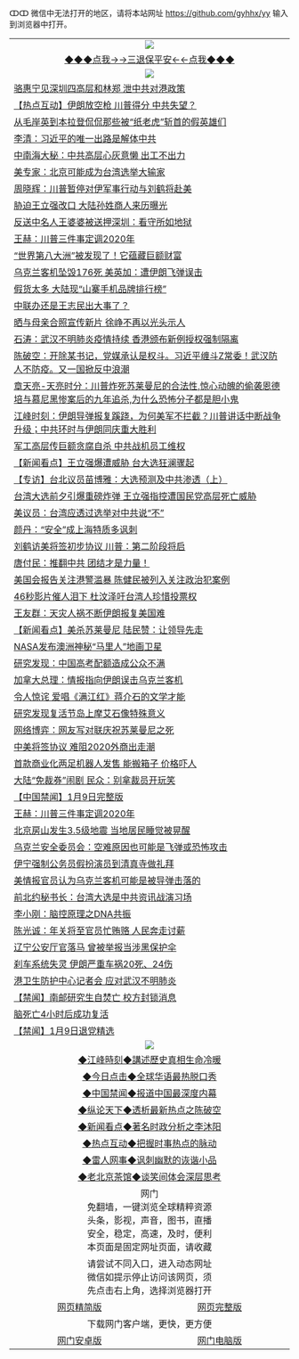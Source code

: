ↀↀ 微信中无法打开的地区，请将本站网址 https://github.com/gyhhx/yy 输入到浏览器中打开。 

 <table>
  <tr>
    <td colspan="2" align=center><img src="https://github.com/gyhhx/image-upload/blob/master/3t.jpg"></td>
 </tr>
 <tr><td colspan="2" align="center"><a href="https://xball.casa/oo.aspx?name=ogQuit&key=eqxowaguscvmxdgc&from=yy">◆◆◆点我→→三退保平安←←点我◆◆◆</a></td></tr>
  <tr>
    <td colspan="2" align=center><img src="https://cdn.jsdelivr.net/gh/gyoupiodf/im1/%E7%BD%91%E9%97%A8%E6%96%B0%E9%97%BB1.jpg"></td>
 </tr>
<tr><td colspan="2" align="left"><a href="https://xball.casa/oo.aspx?name=c1116066&key=eqxowaguscvmxdgc&from=yy">骆惠宁见深圳四高层和林郑 泄中共对港政策</a></td></tr>
<tr><td colspan="2" align="left"><a href="https://xball.casa/oo.aspx?name=c1116080&key=eqxowaguscvmxdgc&from=yy">【热点互动】伊朗放空枪 川普得分 中共失望？</a></td></tr>
<tr><td colspan="2" align="left"><a href="https://xball.casa/oo.aspx?name=c1116071&key=eqxowaguscvmxdgc&from=yy">从毛岸英到本拉登侃侃那些被“纸老虎”斩首的假英雄们</a></td></tr>
<tr><td colspan="2" align="left"><a href="https://xball.casa/oo.aspx?name=c1116118&key=eqxowaguscvmxdgc&from=yy">李清：习近平的唯一出路是解体中共</a></td></tr>
<tr><td colspan="2" align="left"><a href="https://xball.casa/oo.aspx?name=c1116115&key=eqxowaguscvmxdgc&from=yy">中南海大秘：中共高层心灰意懒 出工不出力</a></td></tr>
<tr><td colspan="2" align="left"><a href="https://xball.casa/oo.aspx?name=c1116045&key=eqxowaguscvmxdgc&from=yy">美专家：北京可能成为台湾选举大输家</a></td></tr>
<tr><td colspan="2" align="left"><a href="https://xball.casa/oo.aspx?name=c1116083&key=eqxowaguscvmxdgc&from=yy">周晓辉：川普暂停对伊军事行动与刘鹤将赴美</a></td></tr>
<tr><td colspan="2" align="left"><a href="https://xball.casa/oo.aspx?name=c1116119&key=eqxowaguscvmxdgc&from=yy">胁迫王立强改口 大陆孙姓商人来历曝光</a></td></tr>
<tr><td colspan="2" align="left"><a href="https://xball.casa/oo.aspx?name=c1116074&key=eqxowaguscvmxdgc&from=yy">反送中名人王婆婆被送押深圳：看守所如地狱</a></td></tr>
<tr><td colspan="2" align="left"><a href="https://xball.casa/oo.aspx?name=c1116057&key=eqxowaguscvmxdgc&from=yy">王赫：川普三件事定调2020年</a></td></tr>
<tr><td colspan="2" align="left"><a href="https://xball.casa/oo.aspx?name=c1116101&key=eqxowaguscvmxdgc&from=yy">“世界第八大洲”被发现了！它蕴藏巨额财富</a></td></tr>
<tr><td colspan="2" align="left"><a href="https://xball.casa/oo.aspx?name=c1116132&key=eqxowaguscvmxdgc&from=yy">乌克兰客机坠毁176死 美英加：遭伊朗飞弹误击</a></td></tr>
<tr><td colspan="2" align="left"><a href="https://xball.casa/oo.aspx?name=c1116117&key=eqxowaguscvmxdgc&from=yy">假货太多 大陆现“山寨手机品牌排行榜”</a></td></tr>
<tr><td colspan="2" align="left"><a href="https://xball.casa/oo.aspx?name=c1116137&key=eqxowaguscvmxdgc&from=yy">中联办还是王志民出大事了？</a></td></tr>
<tr><td colspan="2" align="left"><a href="https://xball.casa/oo.aspx?name=c1116110&key=eqxowaguscvmxdgc&from=yy">晒与母亲合照宣传新片 徐峥不再以光头示人</a></td></tr>
 <tr><td colspan="2" align="left"><a href="https://xball.casa/oo.aspx?name=c816850&key=eqxowaguscvmxdgc&from=gy">石涛：武汉不明肺炎疫情持续 香港颁布新例授权强制隔离</a></td></tr>
<tr><td colspan="2" align="left"><a href="https://xball.casa/oo.aspx?name=c816932&key=eqxowaguscvmxdgc&from=gy">陈破空：开除某书记，党媒承认是权斗。习近平缠斗Z常委！武汉防人不防疫。又一国掀反中浪潮</a></td></tr>
<tr><td colspan="2" align="left"><a href="https://xball.casa/oo.aspx?name=c1025998&key=eqxowaguscvmxdgc&from=gy">章天亮-天亮时分：川普炸死苏莱曼尼的合法性,惊心动魄的偷袭恩德培与慕尼黑惨案后的九年追杀,为什么恐怖分子都是胆小鬼</a></td></tr>
<tr><td colspan="2" align="left"><a href="https://xball.casa/oo.aspx?name=c922850&key=eqxowaguscvmxdgc&from=gy">江峰时刻：伊朗导弹报复蹊跷，为何美军不拦截？川普讲话中断战争升级；中共环时与伊朗同庆重大胜利</a></td></tr>

<tr><td colspan="2" align="left"><a href="https://xball.casa/oo.aspx?name=c1116055&key=eqxowaguscvmxdgc&from=yy">军工高层传巨额贪腐自杀 中共战机员工维权</a></td></tr>
<tr><td colspan="2" align="left"><a href="https://xball.casa/oo.aspx?name=c1116073&key=eqxowaguscvmxdgc&from=yy">【新闻看点】王立强爆遭威胁 台大选狂澜骤起</a></td></tr>
<tr><td colspan="2" align="left"><a href="https://xball.casa/oo.aspx?name=c1116081&key=eqxowaguscvmxdgc&from=yy">【专访】台北议员苗博雅：大选预测及中共渗透（上）</a></td></tr>
<tr><td colspan="2" align="left"><a href="https://xball.casa/oo.aspx?name=c1116130&key=eqxowaguscvmxdgc&from=yy">台湾大选前夕引爆重磅炸弹 王立强指控遭国民党高层死亡威胁</a></td></tr>
<tr><td colspan="2" align="left"><a href="https://xball.casa/oo.aspx?name=c1116082&key=eqxowaguscvmxdgc&from=yy">美议员：台湾应透过选举对中共说“不”</a></td></tr>
<tr><td colspan="2" align="left"><a href="https://xball.casa/oo.aspx?name=c1116067&key=eqxowaguscvmxdgc&from=yy">颜丹：“安全”成上海特质多讽刺</a></td></tr>
<tr><td colspan="2" align="left"><a href="https://xball.casa/oo.aspx?name=c1116079&key=eqxowaguscvmxdgc&from=yy">刘鹤访美将签初步协议 川普：第二阶段将启</a></td></tr>
<tr><td colspan="2" align="left"><a href="https://xball.casa/oo.aspx?name=c1116088&key=eqxowaguscvmxdgc&from=yy">唐付民：推翻中共 团结才是力量！</a></td></tr>
<tr><td colspan="2" align="left"><a href="https://xball.casa/oo.aspx?name=c1116106&key=eqxowaguscvmxdgc&from=yy">美国会报告关注港警滥暴 陈健民被列入关注政治犯案例</a></td></tr>
<tr><td colspan="2" align="left"><a href="https://xball.casa/oo.aspx?name=c1116109&key=eqxowaguscvmxdgc&from=yy">46秒影片催人泪下 杜汶泽吁台湾人珍惜投票权</a></td></tr>
<tr><td colspan="2" align="left"><a href="https://xball.casa/oo.aspx?name=c1116111&key=eqxowaguscvmxdgc&from=yy">王友群：天灾人祸不断伊朗报复美国难</a></td></tr>
<tr><td colspan="2" align="left"><a href="https://xball.casa/oo.aspx?name=c1116072&key=eqxowaguscvmxdgc&from=yy">【新闻看点】美杀苏莱曼尼 陆民赞：让领导先走</a></td></tr>
<tr><td colspan="2" align="left"><a href="https://xball.casa/oo.aspx?name=c1116104&key=eqxowaguscvmxdgc&from=yy">NASA发布澳洲神秘“马里人”地画卫星</a></td></tr>
<tr><td colspan="2" align="left"><a href="https://xball.casa/oo.aspx?name=c1116062&key=eqxowaguscvmxdgc&from=yy">研究发现：中国高考配额造成公众不满</a></td></tr>
<tr><td colspan="2" align="left"><a href="https://xball.casa/oo.aspx?name=c1116114&key=eqxowaguscvmxdgc&from=yy">加拿大总理：情报指向伊朗误击乌克兰客机</a></td></tr>
<tr><td colspan="2" align="left"><a href="https://xball.casa/oo.aspx?name=c1116131&key=eqxowaguscvmxdgc&from=yy">令人惊诧 爱唱《满江红》蒋介石的文学才能</a></td></tr>
<tr><td colspan="2" align="left"><a href="https://xball.casa/oo.aspx?name=c1116102&key=eqxowaguscvmxdgc&from=yy">研究发现复活节岛上摩艾石像特殊意义</a></td></tr>
<tr><td colspan="2" align="left"><a href="https://xball.casa/oo.aspx?name=c1116075&key=eqxowaguscvmxdgc&from=yy">网络博弈：网友写对联庆祝苏莱曼尼之死</a></td></tr>
<tr><td colspan="2" align="left"><a href="https://xball.casa/oo.aspx?name=c1116065&key=eqxowaguscvmxdgc&from=yy">中美将签协议 难阻2020外商出走潮</a></td></tr>
<tr><td colspan="2" align="left"><a href="https://xball.casa/oo.aspx?name=c1116105&key=eqxowaguscvmxdgc&from=yy">首款商业化两足机器人发售 能搬箱子 价格吓人</a></td></tr>
<tr><td colspan="2" align="left"><a href="https://xball.casa/oo.aspx?name=c1116108&key=eqxowaguscvmxdgc&from=yy">大陆“免裁券”闹剧 民众：别拿裁员开玩笑</a></td></tr>
<tr><td colspan="2" align="left"><a href="https://xball.casa/oo.aspx?name=c1116134&key=eqxowaguscvmxdgc&from=yy">【中国禁闻】1月9日完整版</a></td></tr>
<tr><td colspan="2" align="left"><a href="https://xball.casa/oo.aspx?name=c1116056&key=eqxowaguscvmxdgc&from=yy">王赫：川普三件事定调2020年</a></td></tr>
<tr><td colspan="2" align="left"><a href="https://xball.casa/oo.aspx?name=c1116051&key=eqxowaguscvmxdgc&from=yy">北京房山发生3.5级地震 当地居民睡觉被晃醒</a></td></tr>
<tr><td colspan="2" align="left"><a href="https://xball.casa/oo.aspx?name=c1116063&key=eqxowaguscvmxdgc&from=yy">乌克兰安全委员会：空难原因也可能是飞弹或恐怖攻击</a></td></tr>
<tr><td colspan="2" align="left"><a href="https://xball.casa/oo.aspx?name=c1116061&key=eqxowaguscvmxdgc&from=yy">伊宁强制公务员假扮演员到清真寺做礼拜</a></td></tr>
<tr><td colspan="2" align="left"><a href="https://xball.casa/oo.aspx?name=c1116070&key=eqxowaguscvmxdgc&from=yy">美情报官员认为乌克兰客机可能是被导弹击落的</a></td></tr>
<tr><td colspan="2" align="left"><a href="https://xball.casa/oo.aspx?name=c1116044&key=eqxowaguscvmxdgc&from=yy">前北约秘书长：台湾大选是中共资讯战演习场</a></td></tr>
<tr><td colspan="2" align="left"><a href="https://xball.casa/oo.aspx?name=c1116133&key=eqxowaguscvmxdgc&from=yy">李小刚：脑控原理之DNA共振</a></td></tr>
<tr><td colspan="2" align="left"><a href="https://xball.casa/oo.aspx?name=c1116090&key=eqxowaguscvmxdgc&from=yy">陈光诚：年关将至官员忙贿赂 人民奔走讨薪</a></td></tr>
<tr><td colspan="2" align="left"><a href="https://xball.casa/oo.aspx?name=c1116116&key=eqxowaguscvmxdgc&from=yy">辽宁公安厅官落马 曾被举报当涉黑保护伞</a></td></tr>
<tr><td colspan="2" align="left"><a href="https://xball.casa/oo.aspx?name=c1116069&key=eqxowaguscvmxdgc&from=yy">刹车系统失灵 伊朗严重车祸20死、24伤</a></td></tr>
<tr><td colspan="2" align="left"><a href="https://xball.casa/oo.aspx?name=c1116046&key=eqxowaguscvmxdgc&from=yy">港卫生防护中心记者会 应对武汉不明肺炎</a></td></tr>
<tr><td colspan="2" align="left"><a href="https://xball.casa/oo.aspx?name=c1116135&key=eqxowaguscvmxdgc&from=yy">【禁闻】南邮研究生自焚亡 校方封锁消息</a></td></tr>
<tr><td colspan="2" align="left"><a href="https://xball.casa/oo.aspx?name=c1116100&key=eqxowaguscvmxdgc&from=yy">脑死亡4小时后成功复活</a></td></tr>
<tr><td colspan="2" align="left"><a href="https://xball.casa/oo.aspx?name=c1116120&key=eqxowaguscvmxdgc&from=yy">【禁闻】1月9日退党精选</a></td></tr>


 <tr>
   <td colspan="2" align=center><img src="https://cdn.jsdelivr.net/gh/gyoupiodf/im1/jf-1.jpg"></td>
  </tr>
   <tr>
   <td colspan="2" align=center> 
<a href="https://xball.casa/oo.aspx?name=c922850&key=eqxowaguscvmxdgc&from=yy&tag=9877">◆江峰時刻◆講述歷史真相生命冷暖</a><br/>
    </td>
  </tr>
   <tr>
   <td colspan="2" align=center> 
<a href="https://xball.casa/oo.aspx?name=c816850&key=eqxowaguscvmxdgc&from=yy&tag=9877">◆今日点击◆全球华语最热脱口秀</a><br/>
    </td>
  </tr>
  <tr>
  <td colspan="2" align=center>
<a href="https://xball.casa/oo.aspx?name=c816860&key=eqxowaguscvmxdgc&from=yy&tag=99733110">◆中国禁闻◆报道中国最深度内幕</a><br/>
   </tr>
  <tr>
     <td colspan="2" align=center>
<a href="https://xball.casa/oo.aspx?name=c816855&key=eqxowaguscvmxdgc&from=yy&tag=997110">◆纵论天下◆透析最新热点之陈破空</a><br/>
   </tr>
   <tr>
      <td colspan="2" align=center>
<a href="https://xball.casa/oo.aspx?name=c838308&key=eqxowaguscvmxdgc&from=yy&tag=9973110">◆新闻看点◆著名时政分析之李沐阳</a><br/>
   </tr>
   <tr>
     <td colspan="2" align=center>
<a href="https://xball.casa/oo.aspx?name=c816852&key=eqxowaguscvmxdgc&from=yy&tag=9733110">◆热点互动◆把握时事热点的脉动</a><br/>
   </tr>
   <tr>
      <td colspan="2" align=center>
<a href="https://xball.casa/oo.aspx?name=c816694&key=eqxowaguscvmxdgc&from=yy&tag=93310">◆雷人网事◆讽刺幽默的诙谐小品</a><br/>
   </tr>
   <tr>
    <td colspan="2" align=center>
<a href="https://xball.casa/oo.aspx?name=c816650&key=eqxowaguscvmxdgc&from=yy&tag=9973110">◆老北京茶馆◆谈笑间体会深层思考</a><br/>
   </tr>
<tr>
    <td colspan="2" align="center">网门<br/>免翻墙，一键浏览全球精粹资源<br/>头条，影视，声音，图书，直播<br/>安全，稳定，高速，及时，便利<br/>本页面是固定网址页面，请收藏</td>
  <tr>
  <tr>
    <td colspan="2" align="center">请尝试不同入口，进入动态网址<br/>微信如提示停止访问该网页，须<br/>先点击右上角，选择浏览器打开</td>
  <tr>  
  <tr>
    <td align="center"><a href="https://gitcdn.xyz/repo/otiny/up/master/show002.htm">网页精简版</a></td>
    <td align="center"><a href="https://gitcdn.xyz/repo/otiny/up/master/show001.htm">网页完整版</a></td>
  </tr>
  <tr>
    <td colspan="2" align="center">下载网门客户端，更快，更方便</td>
  <tr>
  <tr>
    <td align="center"><a href="https://raw.githubusercontent.com/opipe/up/master/oGatea.apk">网门安卓版</a></td>
    <td align="center"><a href="https://raw.githubusercontent.com/opipe/up/master/oGate.zip">网门电脑版</a></td>
  </tr>

</table>

